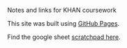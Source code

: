 Notes and links for KHAN coursework

This site was built using [GitHub Pages](https://pages.github.com/).

Find the google sheet [scratchpad here](https://docs.google.com/spreadsheets/d/1e8WR3fuEC_hqUDFCYKrTaN8SzH34vD_52SXYVRDTvVI/edit?gid=1250586983#gid=1250586983).


